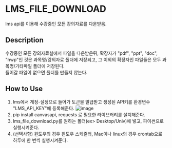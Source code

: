 # LMS_FILE_DOWNLOAD
lms api를 이용해 수강중인 모든 강의자료를 다운받음.

## Description
수강중인 모든 강의자료실에서 파일을 다운받은뒤, 확장자가 "pdf", "ppt", "doc", "hwp"인 것은 과목명/강의자료 폴더에 저장되고, 그 이외의 확장자인 파일들은 모두 과목명/기타파일 폴더에 저장된다.  
들어갈 파일이 없으면 폴더를 만들지 않는다.

## How to Use
1. lms에서 계정-설정으로 들어가 토큰을 발급받고 생성된 API키를 환경변수 "LMS_API_KEY"에 등록해준다.
![image](https://github.com/user-attachments/assets/8007c84a-fd9a-42c0-baac-dde5fbda18db)
2. pip install canvasapi, requests 로 필요한 라이브러리를 설치해준다.
3. lms_file_download.py를 원하는 폴더(ex> Desktop/Univ)에 넣고, 파이썬으로 실행시켜준다.
4. (선택사항) 윈도우의 경우 윈도우 스케줄러, Mac이나 linux의 경우 crontab으로 하루에 한 번씩 실행시켜준다.
